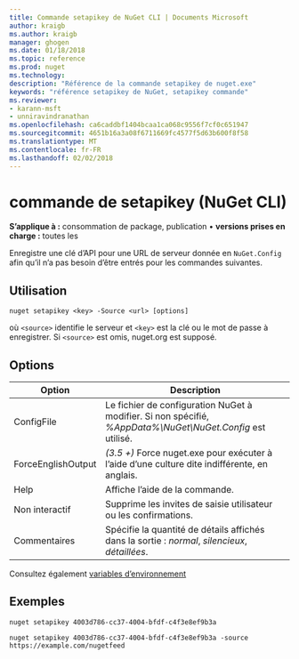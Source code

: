 ```yaml
---
title: Commande setapikey de NuGet CLI | Documents Microsoft
author: kraigb
ms.author: kraigb
manager: ghogen
ms.date: 01/18/2018
ms.topic: reference
ms.prod: nuget
ms.technology: 
description: "Référence de la commande setapikey de nuget.exe"
keywords: "référence setapikey de NuGet, setapikey commande"
ms.reviewer:
- karann-msft
- unniravindranathan
ms.openlocfilehash: ca6caddbf1404bcaa1ca068c9556f7cf0c651947
ms.sourcegitcommit: 4651b16a3a08f6711669fc4577f5d63b600f8f58
ms.translationtype: MT
ms.contentlocale: fr-FR
ms.lasthandoff: 02/02/2018
---
```

# <a name="setapikey-command-nuget-cli"></a>commande de setapikey (NuGet CLI)

**S’applique à :** consommation de package, publication &bullet; **versions prises en charge :** toutes les

Enregistre une clé d’API pour une URL de serveur donnée en `NuGet.Config` afin qu’il n’a pas besoin d’être entrés pour les commandes suivantes.

## <a name="usage"></a>Utilisation

```cli
nuget setapikey <key> -Source <url> [options]
```

où `<source>` identifie le serveur et `<key>` est la clé ou le mot de passe à enregistrer. Si `<source>` est omis, nuget.org est supposé.

## <a name="options"></a>Options

| Option | Description |
| --- | --- |
| ConfigFile | Le fichier de configuration NuGet à modifier. Si non spécifié, *%AppData%\NuGet\NuGet.Config* est utilisé. |
| ForceEnglishOutput | *(3.5 +)*  Force nuget.exe pour exécuter à l’aide d’une culture dite indifférente, en anglais. |
| Help | Affiche l’aide de la commande. |
| Non interactif | Supprime les invites de saisie utilisateur ou les confirmations. |
| Commentaires | Spécifie la quantité de détails affichés dans la sortie : *normal*, *silencieux*, *détaillées*. |

Consultez également [variables d’environnement](cli-ref-environment-variables.md)

## <a name="examples"></a>Exemples

```cli
nuget setapikey 4003d786-cc37-4004-bfdf-c4f3e8ef9b3a

nuget setapikey 4003d786-cc37-4004-bfdf-c4f3e8ef9b3a -source https://example.com/nugetfeed
```

